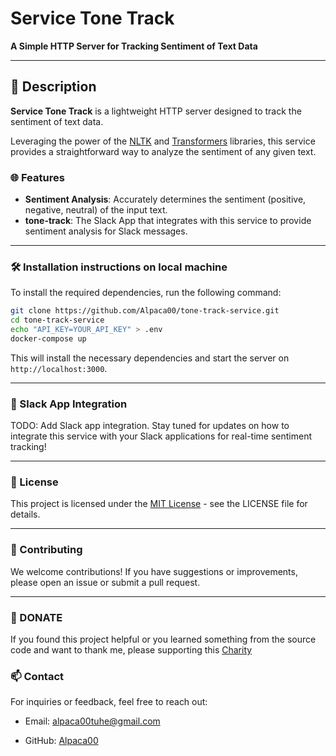 # Service Tone Track

**A Simple HTTP Server for Tracking Sentiment of Text Data**

---

## 📖 Description

**Service Tone Track** is a lightweight HTTP server designed to track the sentiment of text data. 

Leveraging the power of the [NLTK](https://www.nltk.org/) and [Transformers](https://huggingface.co/transformers/) libraries, this service provides a straightforward way to analyze the sentiment of any given text.

### 🌐 Features

- **Sentiment Analysis**: Accurately determines the sentiment (positive, negative, neutral) of the input text.
- **tone-track**: The Slack App that integrates with this service to provide sentiment analysis for Slack messages.

---

### 🛠️ Installation instructions on local machine

To install the required dependencies, run the following command:

```bash
git clone https://github.com/Alpaca00/tone-track-service.git
cd tone-track-service
echo "API_KEY=YOUR_API_KEY" > .env
docker-compose up
```

This will install the necessary dependencies and start the server on `http://localhost:3000`.

---

### 📡 Slack App Integration
TODO: Add Slack app integration. Stay tuned for updates on how to integrate this service with your Slack applications for real-time sentiment tracking!

---

### 📄 License
This project is licensed under the [MIT License](LICENSE) - see the LICENSE file for details.

---

### 🙌 Contributing
We welcome contributions! If you have suggestions or improvements, please open an issue or submit a pull request.

---

### 💖 DONATE

If you found this project helpful or you learned something from the source code and want to thank me, please supporting this [Charity](DONATE.md)


### 📫 Contact
For inquiries or feedback, feel free to reach out:

- Email: [alpaca00tuhe@gmail.com](mailto:alpaca00tuha@mail.com)

- GitHub: [Alpaca00](https://github.com/Alpaca00)



